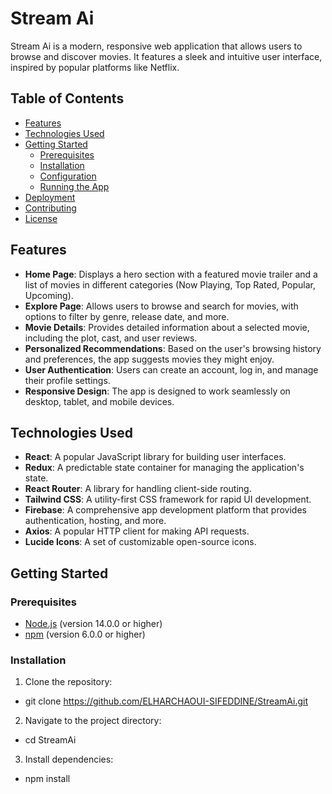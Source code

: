 # Stream Ai

Stream Ai is a modern, responsive web application that allows users to browse and discover movies. It features a sleek and intuitive user interface, inspired by popular platforms like Netflix.

## Table of Contents

- [Features](#features)
- [Technologies Used](#technologies-used)
- [Getting Started](#getting-started)
  - [Prerequisites](#prerequisites)
  - [Installation](#installation)
  - [Configuration](#configuration)
  - [Running the App](#running-the-app)
- [Deployment](#deployment)
- [Contributing](#contributing)
- [License](#license)

## Features

- **Home Page**: Displays a hero section with a featured movie trailer and a list of movies in different categories (Now Playing, Top Rated, Popular, Upcoming).
- **Explore Page**: Allows users to browse and search for movies, with options to filter by genre, release date, and more.
- **Movie Details**: Provides detailed information about a selected movie, including the plot, cast, and user reviews.
- **Personalized Recommendations**: Based on the user's browsing history and preferences, the app suggests movies they might enjoy.
- **User Authentication**: Users can create an account, log in, and manage their profile settings.
- **Responsive Design**: The app is designed to work seamlessly on desktop, tablet, and mobile devices.

## Technologies Used

- **React**: A popular JavaScript library for building user interfaces.
- **Redux**: A predictable state container for managing the application's state.
- **React Router**: A library for handling client-side routing.
- **Tailwind CSS**: A utility-first CSS framework for rapid UI development.
- **Firebase**: A comprehensive app development platform that provides authentication, hosting, and more.
- **Axios**: A popular HTTP client for making API requests.
- **Lucide Icons**: A set of customizable open-source icons.

## Getting Started

### Prerequisites

- [Node.js](https://nodejs.org/) (version 14.0.0 or higher)
- [npm](https://www.npmjs.com/) (version 6.0.0 or higher)

### Installation

1. Clone the repository:

- git clone https://github.com/ELHARCHAOUI-SIFEDDINE/StreamAi.git

2. Navigate to the project directory:

- cd StreamAi

3. Install dependencies:

- npm install
